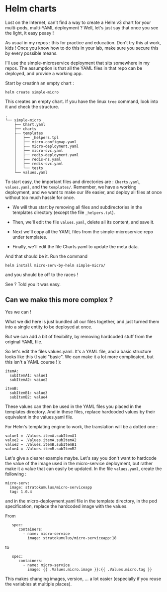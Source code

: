 # Helm charts

Lost on the Internet, can't find a way to create a Helm v3 chart for your multi-pods, multi-YAML deployment ? Well, let's just say that once you see the light, it easy peasy !

As usual in my repos : this for practice and education. Don't try this at work, kids ! Once you know how to do this in your lab, make sure you secure this by every possible means.

I'll use the simple-microservice deployment that sits somewhere in my repos. The assumption is that all the YAML files in that repo can be deployed, and provide a working app. 

Start by creatinh an empty chart : 

```
helm create simple-micro
```

This creates an empty chart. If you have the linux `tree` command, look into it and check the structure. 

```
.
└── simple-micro
    ├── Chart.yaml
    ├── charts
    ├── templates
    │   ├── _helpers.tpl
    │   ├── micro-configmap.yaml
    │   ├── micro-deployment.yaml
    │   ├── micro-svc.yaml
    │   ├── redis-deployment.yaml
    │   ├── redis-ns.yaml
    │   ├── redis-svc.yaml
    │   └── tests
    └── values.yaml
```

To start easy, the important files and directories are : `Charts.yaml`, `values.yaml`, and the `templates/`. Remember, we have a working deployment, and we want to make our life easier, and deploy all files at once without too much hassle for once. 

- We will thus start by removing all files and subdirectories in the templates directory (except the file  `_helpers.tpl`). 
- Then, we'll edit the file `values.yaml`, delete all its content, and save it. 

- Next we'll copy all the YAML files from the simple-microservice repo under templates.

- Finally, we'll edit the file Charts.yaml to update the meta data. 

And that should be it. Run the command 

```
helm install micro-serv-by-helm simple-micro/
```

and you should be off to the races ! 

See ? Told you it was easy.

## Can we make this more complex ?

Yes we can ! 

What we did here is just bundled all our files together, and just turned them into a single entity to be deployed at once. 

But we can add a bit of flexibility, by removing hardcoded stuff from the original YAML file. 

So let's edit the files values.yaml. It's a YAML file, and a basic structure looks like this (I said "basic". We can make it a lot more complicated, but this isn't a YAML course ! ):

```
itemA:
  subItemA1: value1
  subItemA2: vaiue2

itemB:
  subItemB1: value3
  subItemB2: value4
```

These values can then be used in the YAML files you placed in the templates directory. And in these files, replace hardcoded values by their equivalent in the values.yaml file. 

For Helm's templating engine to work, the translation will be a dotted one : 

``` 
value1 = .Values.itemA.subItemA1
value2 = .Values.itemA.subItemA2
value3 = .Values.itemB.subItemB1
value4 = .Values.itemB.subItemB2
```

Let's give a clearer example maybe. Let's say you don't want to hardcode the value of the image used in the micro-service deployment, but rather make it a value that can easily be updated. In the file `values.yaml`, create the following : 

```
micro-serv:
  image: stratokumulus/micro-serviceapp
  tag: 1.0.4
```

and in the micro-deployment.yaml file in the template directory, in the pod specification, replace the hardcoded image with the values. 

From 
```
   spec: 
      containers:
        - name: micro-service
          image: stratokumulus/micro-serviceapp:18
```
to
```
   spec: 
      containers:
        - name: micro-service
          image: {{ .Values.micro.image }}:{{ .Values.micro.tag }} 
```

This makes changing images, version, ... a lot easier (especially if you reuse the variables at multiple places). 
